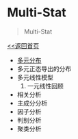 # Multi-Stat

> Multi-Stat

[<<返回首页](index.md)



- [多元分布](chapter1.md)
- 多元正态导出的分布
- 多元线性模型
  1. 一元线性回顾
- 相关分析
- 主成分分析
- 因子分析
- 判别分析
- 聚类分析